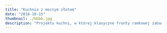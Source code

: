 ```yaml
---
title: "Kuchnia z mocnym złotem"
date: "2018-10-15"
thumbnail: ./bbbb.jpg
description: "Projektu kuchni, w której klasyczne fronty ramkowej zabudowy meblowej połączonej zostały z mocnym tłem czerni wzbogaconej o złote akcenty w postaci płytek, a także oprawy oświetlenia. Istniejący układ podłączeń wodnych wymusił rozdzielenie strefy mokrej (zlewu) od pozostałej części blatu, ale dzięki temu uzyskaliśmy jeszcze jedną ciekawie zagospodarowaną ścianę, a także więcej blatu roboczego."
---
```

